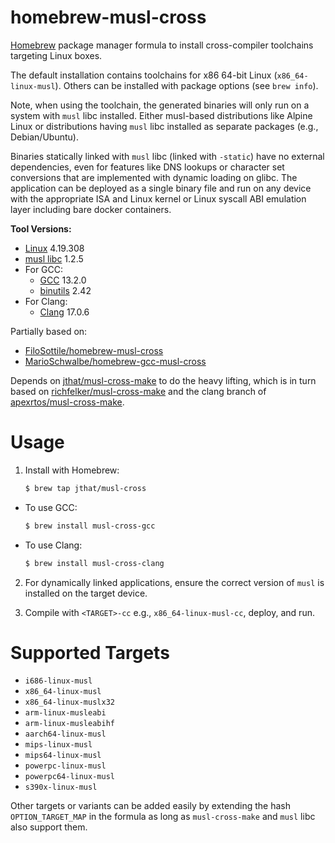 # homebrew-musl-cross

[Homebrew](https://brew.sh/) package manager formula to install cross-compiler toolchains targeting Linux boxes.

The default installation contains toolchains for x86 64-bit Linux (`x86_64-linux-musl`). Others can be installed with package options (see `brew info`).

Note, when using the toolchain, the generated binaries will only run on a system with `musl` libc installed. Either musl-based distributions like Alpine Linux or distributions having `musl` libc installed as separate packages (e.g., Debian/Ubuntu).

Binaries statically linked with `musl` libc (linked with `-static`) have no external dependencies, even for features like DNS lookups or character set conversions that are implemented with dynamic loading on glibc. The application can be deployed as a single binary file and run on any device with the appropriate ISA and Linux kernel or Linux syscall ABI emulation layer including bare docker containers.

**Tool Versions:**
- [Linux](https://kernel.org/) 4.19.308
- [musl libc](https://www.musl-libc.org/) 1.2.5
- For GCC:
  - [GCC](https://gcc.gnu.org/) 13.2.0
  - [binutils](https://www.gnu.org/software/binutils/) 2.42
- For Clang:
  - [Clang](https://clang.llvm.org/) 17.0.6

Partially based on:
 - [FiloSottile/homebrew-musl-cross](https://github.com/FiloSottile/homebrew-musl-cross)
 - [MarioSchwalbe/homebrew-gcc-musl-cross](https://github.com/MarioSchwalbe/homebrew-gcc-musl-cross)

Depends on [jthat/musl-cross-make](https://github.com/jthat/musl-cross-make) to do the heavy lifting, which is in turn based on [richfelker/musl-cross-make](https://github.com/richfelker/musl-cross-make) and the clang branch of [apexrtos/musl-cross-make](https://github.com/apexrtos/musl-cross-make/tree/clang).


# Usage

1. Install with Homebrew:
    ```sh
    $ brew tap jthat/musl-cross
    ```
  - To use GCC:
    ```sh
    $ brew install musl-cross-gcc
    ```
  - To use Clang:
    ```sh
    $ brew install musl-cross-clang
    ```

2. For dynamically linked applications, ensure the correct version of `musl` is installed on the target device.

3. Compile with `<TARGET>-cc` e.g., `x86_64-linux-musl-cc`, deploy, and run.

# Supported Targets

- `i686-linux-musl`
- `x86_64-linux-musl`
- `x86_64-linux-muslx32`
- `arm-linux-musleabi`
- `arm-linux-musleabihf`
- `aarch64-linux-musl`
- `mips-linux-musl`
- `mips64-linux-musl`
- `powerpc-linux-musl`
- `powerpc64-linux-musl`
- `s390x-linux-musl`

Other targets or variants can be added easily by extending the hash `OPTION_TARGET_MAP` in the formula as long as `musl-cross-make` and `musl` libc also support them.
